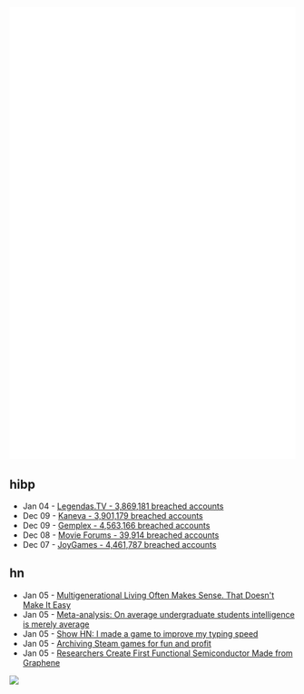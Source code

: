 ![Metrics](https://raw.githubusercontent.com/phixion/phixion/master/metrics.svg)

## hibp

<!--
for https://github.com/phixion/phixion/blob/main/.github/workflows/feeds.yml
-->
<!--START_SECTION:haveibeenpwnd-->
- Jan 04 - [Legendas.TV - 3,869,181 breached accounts](https://haveibeenpwned.com/PwnedWebsites#LegendasTV)
- Dec 09 - [Kaneva - 3,901,179 breached accounts](https://haveibeenpwned.com/PwnedWebsites#Kaneva)
- Dec 09 - [Gemplex - 4,563,166 breached accounts](https://haveibeenpwned.com/PwnedWebsites#Gemplex)
- Dec 08 - [Movie Forums - 39,914 breached accounts](https://haveibeenpwned.com/PwnedWebsites#MovieForums)
- Dec 07 - [JoyGames - 4,461,787 breached accounts](https://haveibeenpwned.com/PwnedWebsites#JoyGames)
<!--END_SECTION:haveibeenpwnd-->

## hn

<!--
for https://github.com/phixion/phixion/blob/main/.github/workflows/feeds.yml
-->
<!--START_SECTION:hn-->
- Jan 05 - [Multigenerational Living Often Makes Sense. That Doesn't Make It Easy](https://thewalrus.ca/multigenerational-living-often-makes-sense-that-doesnt-make-it-easy/)
- Jan 05 - [Meta-analysis: On average undergraduate students intelligence is merely average](https://www.frontiersin.org/articles/10.3389/fpsyg.2024.1309142/abstract)
- Jan 05 - [Show HN: I made a game to improve my typing speed](https://keysmash.no)
- Jan 05 - [Archiving Steam games for fun and profit](https://lorendb.dev/posts/archiving-steam-games-for-fun-and-profit/)
- Jan 05 - [Researchers Create First Functional Semiconductor Made from Graphene](https://research.gatech.edu/feature/researchers-create-first-functional-semiconductor-made-graphene)
<!--END_SECTION:hn-->

<!--
for https://yhype.me
-->
![](https://hit.yhype.me/github/profile?user_id=13013670)
